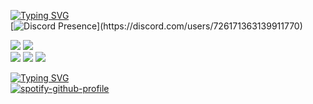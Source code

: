 [![Typing SVG](https://readme-typing-svg.herokuapp.com?font=Poppins&size=27&duration=4000&pause=500&color=1040B3&vCenter=true&width=435&lines=sacrificee's%20readme)](https://git.io/typing-svg) <br>
 [![Discord Presence](https://lanyard.cnrad.dev/api/726171363139911770?borderRadius=25px&bg=080808&idleMessage=learning%20svelte-kit%20full-stack%20app...)](https://discord.com/users/726171363139911770)


  <a href="https://github.com/sacrificee"><img src="https://img.shields.io/github/followers/sacrificee?style=for-the-badge"></img></a>
  <a href="https://github.com/sacrificee"><img src="https://img.shields.io/github/stars/sacrificee?style=for-the-badge"></img></a> <br>
  <a href="https://github.com/sacrificee"><img src="https://img.shields.io/badge/SvelteKit-FF3E00?style=for-the-badge&logo=Svelte&logoColor=white"></a>
  <a href="https://github.com/sacrificee"><img src="https://img.shields.io/badge/Tailwind_CSS-38B2AC?style=for-the-badge&logo=tailwind-css&logoColor=white"></a>
  <a href="https://github.com/sacrificee"><img src="https://img.shields.io/badge/typescript-%23007ACC.svg?style=for-the-badge&logo=typescript&logoColor=white"></a>

[![Typing SVG](https://readme-typing-svg.herokuapp.com?font=Poppins&size=27&duration=2000&pause=500&color=1040B3&vCenter=true&width=435&lines=;future+millionaire;sacrifice.xyz;ecriminal.;💳)](https://git.io/typing-svg) <br>
[![spotify-github-profile](https://spotify-github-profile.vercel.app/api/view?uid=31v42o74y7gq2krt6byixmiboebe&cover_image=true&theme=default&show_offline=false&background_color=080808&interchange=true&bar_color=a45b68&bar_color_cover=true)](https://spotify-github-profile.vercel.app/api/view?uid=31v42o74y7gq2krt6byixmiboebe&redirect=true)
